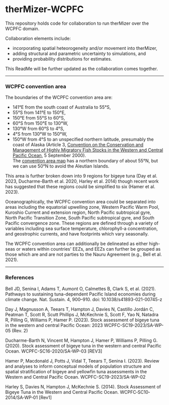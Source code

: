# therMizer-WCPFC

This repository holds code for collaboration to run therMizer over the WCPFC domain.

Collaboration elements include:  
* incorporating spatial heteorogeneity and/or movement into therMizer,
* adding structural and parametric uncertainty to simulations, and
* providing probability distributions for estimates.

This ReadMe will be further updated as the collaboration comes together.

---

### WCPFC convention area
The boundaries of the WCPFC convention area are:  
* 141°E from the south coast of Australia to 55°S,  
* 55°S from 141°E to 150°E,  
* 150°E from 55°S to 60°S,  
* 60°S from 150°E to 130°W,  
* 130°W from 60°S to 4°S, 
* 4°S from 130°W to 150°W,  
* 150°W from 4°S to an unspecified northern latitude, presumably the coast of 
Alaska
(Article 3, [Convention on the Conservation and Management of Highly Migratory 
Fish Stocks in the Western and Central Pacific Ocean](https://www.wcpfc.int/doc/convention-conservation-and-management-highly-migratory-fish-stocks-western-and-central-pacific), 
5 September 2000).  
The [convention area map](https://www.wcpfc.int/doc/convention-area-map) has a 
northern boundary of about 55°N, but we can use 50°N to avoid the Aleutian 
Islands.

This area is further broken down into 9 regions for bigeye tuna (Day et al. 
2023, Ducharme-Barth et al. 2020, Harley et al. 2014) though recent work has 
suggested that these regions could be simplified to six (Hamer et al. 2023).

Oceanographically, the WCPFC convention area could be separated into areas 
including the equatorial upwelling zone, Western Pacific Warm Pool, Kuroshio
Current and extension region, North Pacific subtropical gyre, North Pacific
Transition Zone, South Pacific subtropical gyre, and South Pacific convergence
zone.  These regions are defined through a variety of variables including sea
surface temperature, chlorophyll-a concentration, and geostrophic currents, and
have footprints which vary seasonally.

The WCPFC convention area can additionally be delineated as either high-seas or
waters within countries' EEZs, and EEZs can further be grouped as those which are
and are not parties to the Nauru Agreement (e.g., Bell et al. 2021).

---

### References
Bell JD, Senina I, Adams T, Aumont O, Calmettes B, Clark S, et al. 
(2021). Pathways to sustaining tuna-dependent Pacific Island economies during 
climate change. Nat. Sustain. 4, 900–910. doi: 10.1038/s41893-021-00745-z

Day J, Magnusson A, Teears T, Hampton J, Davies N, Castillo Jordán C, Peatman T, 
Scott R, Scutt Phillips J, McKechnie S, Scott F, Yao N, Natadra R, Pilling G, 
Williams P, Hamer P. (2023). Stock assessment of bigeye tuna in the western and 
central Pacific Ocean: 2023 WCPFC-SC19-2023/SA-WP-05 (Rev. 2)

Ducharme-Barth N, Vincent M, Hampton J, Hamer P, Williams P, Pilling G. (2020).
Stock assessment of bigeye tuna in the western and central Pacific Ocean. 
WCPFC-SC16-2020/SA-WP-03 [REV3]

Hamer P, Macdonald J, Potts J, Vidal T, Teears T, Senina I. (2023). Review and 
analyses to inform conceptual models of population structure and spatial 
stratification of bigeye and yellowfin tuna assessments in the Western and 
Central Pacific Ocean. WCPFC-SC19-2023/SA-WP-02

Harley S,	Davies N,	Hampton J, McKechnie S. (2014). Stock Assessment of Bigeye 
Tuna in the Western and Central Pacific Ocean. WCPFC‐SC10‐2014/SA‐WP‐01 [Rev1]




